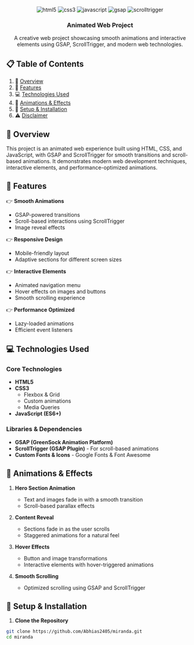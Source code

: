 <div align="center">
  <br />
  <div>
    <img src="https://img.shields.io/badge/-HTML5-black?style=for-the-badge&logoColor=white&logo=html5&color=E34F26" alt="html5" />
    <img src="https://img.shields.io/badge/-CSS3-black?style=for-the-badge&logoColor=white&logo=css3&color=1572B6" alt="css3" />
    <img src="https://img.shields.io/badge/-JavaScript-black?style=for-the-badge&logoColor=white&logo=javascript&color=F7DF1E" alt="javascript" />
    <img src="https://img.shields.io/badge/-GSAP-black?style=for-the-badge&logoColor=white&logo=greensock&color=88CE02" alt="gsap" />
    <img src="https://img.shields.io/badge/-ScrollTrigger-black?style=for-the-badge&logoColor=white&logo=greensock&color=88CE02" alt="scrolltrigger" />
  </div>
  <h3 align="center">Animated Web Project</h3>
  <div align="center">
    A creative web project showcasing smooth animations and interactive elements using GSAP, ScrollTrigger, and modern web technologies.
  </div>
</div>

## 📋 Table of Contents
1. 🎯 [Overview](#overview)
2. 🚀 [Features](#features)
3. 💻 [Technologies Used](#technologies)
4. 🎨 [Animations & Effects](#animations)
5. 🔧 [Setup & Installation](#setup)
6. ⚠️ [Disclaimer](#disclaimer)

## <a name="overview">🎯 Overview</a>
This project is an animated web experience built using HTML, CSS, and JavaScript, with GSAP and ScrollTrigger for smooth transitions and scroll-based animations. It demonstrates modern web development techniques, interactive elements, and performance-optimized animations.

## <a name="features">🚀 Features</a>
👉 **Smooth Animations**
- GSAP-powered transitions
- Scroll-based interactions using ScrollTrigger
- Image reveal effects

👉 **Responsive Design**
- Mobile-friendly layout
- Adaptive sections for different screen sizes

👉 **Interactive Elements**
- Animated navigation menu
- Hover effects on images and buttons
- Smooth scrolling experience

👉 **Performance Optimized**
- Lazy-loaded animations
- Efficient event listeners

## <a name="technologies">💻 Technologies Used</a>
### Core Technologies
- **HTML5**
- **CSS3**
  - Flexbox & Grid
  - Custom animations
  - Media Queries
- **JavaScript (ES6+)**

### Libraries & Dependencies
- **GSAP (GreenSock Animation Platform)**
- **ScrollTrigger (GSAP Plugin)** - For scroll-based animations
- **Custom Fonts & Icons** - Google Fonts & Font Awesome

## <a name="animations">🎨 Animations & Effects</a>
1. **Hero Section Animation**
   - Text and images fade in with a smooth transition
   - Scroll-based parallax effects

2. **Content Reveal**
   - Sections fade in as the user scrolls
   - Staggered animations for a natural feel

3. **Hover Effects**
   - Button and image transformations
   - Interactive elements with hover-triggered animations

4. **Smooth Scrolling**
   - Optimized scrolling using GSAP and ScrollTrigger

## <a name="setup">🔧 Setup & Installation</a>
1. **Clone the Repository**
```bash
git clone https://github.com/Abhias2405/miranda.git
cd miranda
